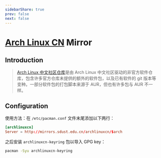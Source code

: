 ```yaml
---
sidebarShare: true
prev: false
next: false
---
```


# [Arch Linux CN](/archlinuxcn/) Mirror

## Introduction

> [Arch Linux 中文社区仓库](https://www.archlinuxcn.org/archlinux-cn-repo-and-mirror/)是由 Arch Linux 中文社区驱动的非官方软件仓库，包含许多官方仓库未提供的额外的软件包，以及已有软件的 git 版本等变种。一部分软件包的打包脚本来源于 AUR，但也有许多包与 AUR 不一样。

## Configuration

使用方法：在 `/etc/pacman.conf` 文件末尾添加以下两行：

``` toml
[archlinuxcn]
Server = http://mirrors.sdust.edu.cn/archlinuxcn/$arch
```

之后安装 `archlinuxcn-keyring` 包以导入 GPG key：

``` sh
pacman -Syu archlinuxcn-keyring
```